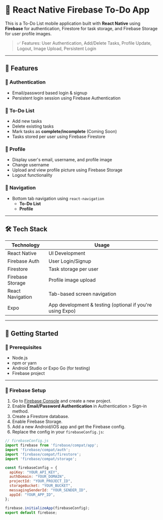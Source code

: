 # 📝 React Native Firebase To-Do App

This is a To-Do List mobile application built with **React Native** using **Firebase** for authentication, Firestore for task storage, and Firebase Storage for user profile images.

> ✅ Features: User Authentication, Add/Delete Tasks, Profile Update, Logout, Image Upload, Persistent Login

---

## 📱 Features

### 🔐 Authentication
- Email/password based login & signup
- Persistent login session using Firebase Authentication

### 🧾 To-Do List
- Add new tasks
- Delete existing tasks
- Mark tasks as **complete/incomplete** (Coming Soon)
- Tasks stored per user using Firebase Firestore

### 👤 Profile
- Display user's email, username, and profile image
- Change username
- Upload and view profile picture using Firebase Storage
- Logout functionality

### 🧭 Navigation
- Bottom tab navigation using `react-navigation`
  - **To-Do List**
  - **Profile**

---

## 🛠️ Tech Stack

| Technology | Usage |
|------------|-------|
| React Native | UI Development |
| Firebase Auth | User Login/Signup |
| Firestore | Task storage per user |
| Firebase Storage | Profile image upload |
| React Navigation | Tab-based screen navigation |
| Expo | App development & testing (optional if you're using Expo) |

---

## 🚀 Getting Started

### 🔧 Prerequisites

- Node.js
- npm or yarn
- Android Studio or Expo Go (for testing)
- Firebase project

---

### 🔗 Firebase Setup

1. Go to [Firebase Console](https://console.firebase.google.com/) and create a new project.
2. Enable **Email/Password Authentication** in Authentication > Sign-in method.
3. Create a Firestore database.
4. Enable Firebase Storage.
5. Add a new Android/iOS app and get the Firebase config.
6. Replace the config in your `firebaseConfig.js`:

```js
// firebaseConfig.js
import firebase from 'firebase/compat/app';
import 'firebase/compat/auth';
import 'firebase/compat/firestore';
import 'firebase/compat/storage';

const firebaseConfig = {
  apiKey: "YOUR_API_KEY",
  authDomain: "YOUR_DOMAIN",
  projectId: "YOUR_PROJECT_ID",
  storageBucket: "YOUR_BUCKET",
  messagingSenderId: "YOUR_SENDER_ID",
  appId: "YOUR_APP_ID",
};

firebase.initializeApp(firebaseConfig);
export default firebase;
